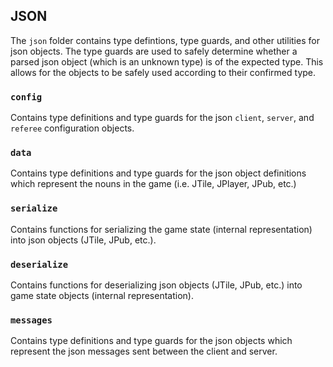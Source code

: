 ## JSON
The `json` folder contains type defintions, type guards, and other utilities for
json objects. The type guards are used to safely determine whether a parsed json
object (which is an unknown type) is of the expected type. This allows for the
objects to be safely used according to their confirmed type.

### `config`
Contains type definitions and type guards for the json `client`, `server`, and
`referee` configuration objects.

### `data`
Contains type definitions and type guards for the json object definitions 
which represent the nouns in the game (i.e. JTile, JPlayer, JPub, etc.)

### `serialize`
Contains functions for serializing the game state (internal representation) into
json objects (JTile, JPub, etc.).

### `deserialize`
Contains functions for deserializing json objects (JTile, JPub, etc.) into game
state objects (internal representation).

### `messages`
Contains type definitions and type guards for the json objects which represent
the json messages sent between the client and server.